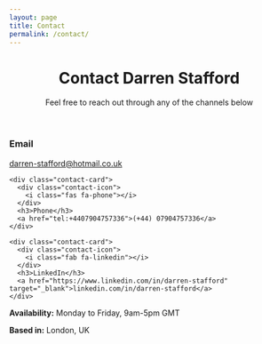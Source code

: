```yaml
---
layout: page
title: Contact
permalink: /contact/
---
```


<div class="contact-page">

  <header class="contact-header">
    <h1>Contact Darren Stafford</h1>
    <p>Feel free to reach out through any of the channels below</p>
  </header>

  <div class="contact-cards">
    <div class="contact-card">
      <div class="contact-icon">
        <i class="fas fa-envelope"></i>
      </div>
      <h3>Email</h3>
      <a href="mailto:darren-stafford@hotmail.co.uk">darren-stafford@hotmail.co.uk</a>
    </div>

    <div class="contact-card">
      <div class="contact-icon">
        <i class="fas fa-phone"></i>
      </div>
      <h3>Phone</h3>
      <a href="tel:+4407904757336">(+44) 07904757336</a>
    </div>

    <div class="contact-card">
      <div class="contact-icon">
        <i class="fab fa-linkedin"></i>
      </div>
      <h3>LinkedIn</h3>
      <a href="https://www.linkedin.com/in/darren-stafford" target="_blank">linkedin.com/in/darren-stafford</a>
    </div>

  </div>

  <div class="contact-note">
    <p><i class="fas fa-clock"></i> <strong>Availability:</strong> Monday to Friday, 9am-5pm GMT</p>
    <p><i class="fas fa-map-marker-alt"></i> <strong>Based in:</strong> London, UK</p>
  </div>

</div>
